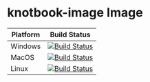 # knotbook-image Image

|Platform|Build Status|
|----|----|
|Windows|[![Build Status](https://dev.azure.com/yuliu2016/knotbook-image/_apis/build/status/yuliu2016.knotbook-image?branchName=master&jobName=Windows)](https://dev.azure.com/yuliu2016/knotbook-image/_build/latest?definitionId=1&branchName=master)|
|MacOS|[![Build Status](https://dev.azure.com/yuliu2016/knotbook-image/_apis/build/status/yuliu2016.knotbook-image?branchName=master&jobName=macOS)](https://dev.azure.com/yuliu2016/knotbook-image/_build/latest?definitionId=1&branchName=master)|
|Linux|[![Build Status](https://dev.azure.com/yuliu2016/knotbook-image/_apis/build/status/yuliu2016.knotbook-image?branchName=master&jobName=Linux)](https://dev.azure.com/yuliu2016/knotbook-image/_build/latest?definitionId=1&branchName=master)|
